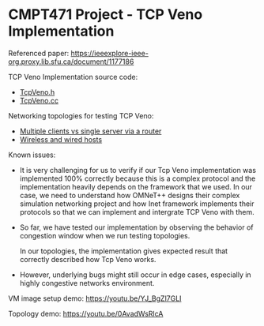 # CMPT471 Project - TCP Veno Implementation
Referenced paper: https://ieeexplore-ieee-org.proxy.lib.sfu.ca/document/1177186

TCP Veno Implementation source code: 
  - [TcpVeno.h](https://github.com/kutycoi123/inet/blob/cmpt471-project/src/inet/transportlayer/tcp/flavours/TcpVeno.h)
  - [TcpVeno.cc](https://github.com/kutycoi123/inet/blob/cmpt471-project/src/inet/transportlayer/tcp/flavours/TcpVeno.cc )

Networking topologies for testing TCP Veno:
  - [Multiple clients vs single server via a router](https://github.com/kutycoi123/inet/tree/cmpt471-project/cmpt471/MultipleClientsWithOneRouter)
  - [Wireless and wired hosts](https://github.com/kutycoi123/inet/tree/cmpt471-project/cmpt471/WirelessAndWiredHosts)

Known issues:
- It is very challenging for us to verify if our Tcp Veno implementation was implemented 100% correctly because this is a complex protocol and the implementation heavily 
depends on the framework that we used. In our case, we need to understand how OMNeT++ designs their complex simulation networking project and how Inet framework implements 
their protocols so that we can implement and intergrate TCP Veno with them. 
- So far, we have tested our implementation by observing the behavior of congestion window when we run testing topologies.

  In our topologies, the implementation gives expected result that correctly described how Tcp Veno works. 
- However, underlying bugs might still occur in edge cases, especially in highly congestive networks environment. 

VM image setup demo: https://youtu.be/YJ_BgZl7GLI

Topology demo: https://youtu.be/0AvadWsRlcA
